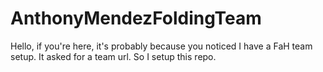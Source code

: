 # AnthonyMendezFoldingTeam
Hello, if you're here, it's probably because you noticed I have a FaH team setup. It asked for a team url. So I setup this repo.
